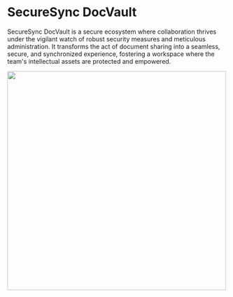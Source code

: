 <h1>SecureSync DocVault</h1> <p>SecureSync DocVault is a secure ecosystem where collaboration thrives under the vigilant watch of robust security measures and meticulous administration. It transforms the act of document sharing into a seamless, secure, and synchronized experience, fostering a workspace where the team's intellectual assets are protected and empowered.</p>



<img src="https://github.com/hekshot/SecureSync/assets/78867582/a77e6fba-5ec9-4c23-bae2-71c0e59ac706" width="500"/>

